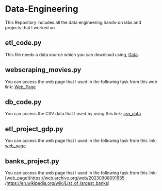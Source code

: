 # Data-Engineering
This Repository includes all the data engineering hands-on labs and projects that I worked on 

## etl_code.py
This file needs a data source which you can download using, [Data](https://cf-courses-data.s3.us.cloud-object-storage.appdomain.cloud/IBMDeveloperSkillsNetwork-PY0221EN-SkillsNetwork/labs/module%206/Lab%20-%20Extract%20Transform%20Load/data/source.zip).

## webscraping_movies.py
You can access the web page that I used in the following task from this web link:
[Web_Page](https://web.archive.org/web/20230902185655/https://en.everybodywiki.com/100_Most_Highly-Ranked_Films)

## db_code.py
You can access the CSV data that I used by using this link:
[csv_data](https://cf-courses-data.s3.us.cloud-object-storage.appdomain.cloud/IBMSkillsNetwork-PY0221EN-Coursera/labs/v2/INSTRUCTOR.csv)

## etl_project_gdp.py
You can access the web page that I used in the following task from this link:
[web_page](https://web.archive.org/web/20230902185326/https://en.wikipedia.org/wiki/List_of_countries_by_GDP_%28nominal%29)

## banks_project.py
You can access the web page that I used in the following task from this link:
[web_page](https://web.archive.org/web/20230908091635 /https://en.wikipedia.org/wiki/List_of_largest_banks)
